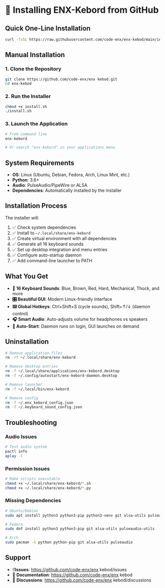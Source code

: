 # 🚀 Installing ENX-Kebord from GitHub

## Quick One-Line Installation

```bash
curl -fsSL https://raw.githubusercontent.com/code-enx/enx-kebod/main/install.sh | bash -s -- --from-github
```

## Manual Installation

### 1. Clone the Repository
```bash
git clone https://github.com/code-enx/enx kebod.git
cd enx-kebod
```

### 2. Run the Installer
```bash
chmod +x install.sh
./install.sh
```

### 3. Launch the Application
```bash
# From command line
enx-kebord

# Or search "enx-kebord" in your applications menu
```

## System Requirements

- **OS**: Linux (Ubuntu, Debian, Fedora, Arch, Linux Mint, etc.)
- **Python**: 3.6+
- **Audio**: PulseAudio/PipeWire or ALSA
- **Dependencies**: Automatically installed by the installer

## Installation Process

The installer will:
1. ✅ Check system dependencies
2. ✅ Install to `~/.local/share/enx-kebord`
3. ✅ Create virtual environment with all dependencies
4. ✅ Generate all 16 keyboard sounds
5. ✅ Set up desktop integration and menu entries
6. ✅ Configure auto-startup daemon
7. ✅ Add command-line launcher to PATH

## What You Get

- **🎵 16 Keyboard Sounds**: Blue, Brown, Red, Hard, Mechanical, Thock, and more
- **🎛️ Beautiful GUI**: Modern Linux-friendly interface
- **⌨️ Global Hotkeys**: Ctrl+Shift+S (cycle sounds), Shift+↑/↓ (daemon control)
- **🎧 Smart Audio**: Auto-adjusts volume for headphones vs speakers
- **🚀 Auto-Start**: Daemon runs on login, GUI launches on demand

## Uninstallation

```bash
# Remove application files
rm -rf ~/.local/share/enx-kebord

# Remove desktop entries
rm -f ~/.local/share/applications/enx-kebord.desktop
rm -f ~/.config/autostart/enx-kebord-daemon.desktop

# Remove launcher
rm -f ~/.local/bin/enx-kebord

# Remove config
rm -f ~/.enx_kebord_config.json
rm -f ~/.keyboard_sound_config.json
```

## Troubleshooting

### Audio Issues
```bash
# Test audio system
pactl info
aplay -l
```

### Permission Issues
```bash
# Make scripts executable
chmod +x ~/.local/share/enx-kebord/*.sh
chmod +x ~/.local/share/enx-kebord/*.py
```

### Missing Dependencies
```bash
# Ubuntu/Debian
sudo apt install python3 python3-pip python3-venv git alsa-utils pulseaudio-utils

# Fedora
sudo dnf install python3 python3-pip git alsa-utils pulseaudio-utils

# Arch
sudo pacman -S python python-pip git alsa-utils pulseaudio
```

## Support

- !!**Issues**: https://github.com/code-enx/enx kebod/issues
- 📖 **Documentation**: https://github.com/code-enx/enx kebod
- 💬 **Discussions**: https://github.com/code-enx/enx kebod/discussions
